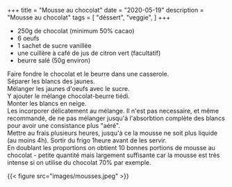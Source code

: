 +++
title = "Mousse au chocolat"
date = "2020-05-19"
description = "Mousse au chocolat"
tags = [
    "déssert",
    "veggie",
]
+++

* 250g de chocolat (minimum 50% cacao)
* 6 oeufs
* 1 sachet de sucre vanillée
* une cuillère à café de jus de citron vert (facultatif)
* beurre salé (50g environ)

Faire fondre le chocolat et le beurre dans une casserole.  
Séparer les blancs des jaunes.  
Mélanger les jaunes d'oeufs avec le sucre.  
Y ajouter le mélange chocolat-beurre tiédi.  
Monter les blancs en neige.  
Les incorporer délicatement au mélange. Il n'est pas necessaire, et même recommandé, de ne pas mélanger jusqu'à l'absorbtion complète des blancs pour avoir une consistance plus "aéré".  
Mettre au frais plusieurs heures, jusqu'à ce la mousse ne soit plus liquide (au moins 4h).
Sortir du frigo 1heure avant de les servir.   
En doublant les proportions on obtient 10 bonnes portions de mousse au chocolat - petite quantité mais largement suffisante car la mousse est très intense si on utilise du chocolat 70% par exemple.

{{< figure src="images/mousses.jpeg" >}}  
